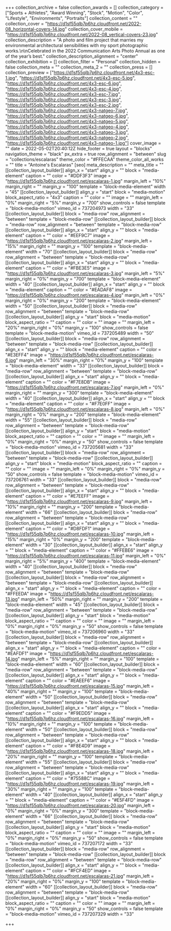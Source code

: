 +++
collection_archive = false
collection_awards = []
collection_category = ["Sports + Athletes", "Award Winning", "Stock", "Motion", "Color", "Lifestyle", "Environments", "Portraits"]
collection_content = ""
collection_cover = "https://d1sf55qlb7p6hz.cloudfront.net/2022-08_horizontal-covers-14.jpg"
collection_cover_mobile = "https://d1sf55qlb7p6hz.cloudfront.net/2022-08_vertical-covers-23.jpg"
collection_description = "A photo and film project that marries my environmental architectural sensibilities with my sport photographic works.\n\nCelebrated in the 2022 Communication Arts Photo Annual as one of the year’s best."
collection_description_alignment = "center"
collection_exhibition = []
collection_filter = "Personal"
collection_hidden = false
collection_meta = ""
collection_meta_2 = ""
collection_press = []
collection_preview = ["https://d1sf55qlb7p6hz.cloudfront.net/4x3-esc-1.jpg", "https://d1sf55qlb7p6hz.cloudfront.net/4x3-esc-5.jpg", "https://d1sf55qlb7p6hz.cloudfront.net/4x3-esc-6.jpg", "https://d1sf55qlb7p6hz.cloudfront.net/4x3-esc-4.jpg", "https://d1sf55qlb7p6hz.cloudfront.net/4x3-esc-7.jpg", "https://d1sf55qlb7p6hz.cloudfront.net/4x3-esc-3.jpg", "https://d1sf55qlb7p6hz.cloudfront.net/4x3-esc-2.jpg", "https://d1sf55qlb7p6hz.cloudfront.net/4x3-natgeo-7.jpg", "https://d1sf55qlb7p6hz.cloudfront.net/4x3-natgeo-6.jpg", "https://d1sf55qlb7p6hz.cloudfront.net/4x3-natgeo-5.jpg", "https://d1sf55qlb7p6hz.cloudfront.net/4x3-natgeo-4.jpg", "https://d1sf55qlb7p6hz.cloudfront.net/4x3-natgeo-3.jpg", "https://d1sf55qlb7p6hz.cloudfront.net/4x3-natgeo-2.jpg", "https://d1sf55qlb7p6hz.cloudfront.net/4x3-natgeo-1.jpg"]
cover_image = ""
date = 2022-05-02T20:40:12Z
hide_footer = true
layout = "blocks"
navigation_theme = "black"
px_extra = true
row_alignment = "between"
slug = "collections/escalaras"
theme_color = "#FFECAA"
theme_color_all_works = ""
title = "Antoine's Escalaras"
[seo]
meta_description = ""
meta_title = ""
[[collection_layout_builder]]
align_x = "start"
align_y = ""
block = "media-element"
caption = ""
color = "#DDF3F3"
image = "https://d1sf55qlb7p6hz.cloudfront.net/escalaras-1.jpg"
margin_left = "10%"
margin_right = ""
margin_y = "100"
template = "block-media-element"
width = "45"
[[collection_layout_builder]]
align_y = "start"
block = "media-motion"
block_aspect_ratio = "4x3"
caption = ""
color = ""
image = ""
margin_left = "0%"
margin_right = "5%"
margin_y = "700"
show_controls = false
template = "block-media-motion"
vimeo_id = 737204973
width = "33"
[[collection_layout_builder]]
block = "media-row"
row_alignment = "between"
template = "block-media-row"
[[collection_layout_builder]]
block = "media-row"
row_alignment = "between"
template = "block-media-row"
[[collection_layout_builder]]
align_x = "start"
align_y = ""
block = "media-element"
caption = ""
color = "#EEF9C7"
image = "https://d1sf55qlb7p6hz.cloudfront.net/escalaras-2.jpg"
margin_left = "15%"
margin_right = ""
margin_y = "100"
template = "block-media-element"
width = "70"
[[collection_layout_builder]]
block = "media-row"
row_alignment = "between"
template = "block-media-row"
[[collection_layout_builder]]
align_x = "start"
align_y = ""
block = "media-element"
caption = ""
color = "#FBE3E5"
image = "https://d1sf55qlb7p6hz.cloudfront.net/escalaras-3.jpg"
margin_left = "5%"
margin_right = "0%"
margin_y = "700"
template = "block-media-element"
width = "40"
[[collection_layout_builder]]
align_x = "start"
align_y = ""
block = "media-element"
caption = ""
color = "#EADAF8"
image = "https://d1sf55qlb7p6hz.cloudfront.net/escalaras-4.jpg"
margin_left = "0%"
margin_right = "0%"
margin_y = "200"
template = "block-media-element"
width = "50"
[[collection_layout_builder]]
block = "media-row"
row_alignment = "between"
template = "block-media-row"
[[collection_layout_builder]]
align_y = "start"
block = "media-motion"
block_aspect_ratio = ""
caption = ""
color = ""
image = ""
margin_left = "20%"
margin_right = "0%"
margin_y = "100"
show_controls = false
template = "block-media-motion"
vimeo_id = 737205489
width = "50"
[[collection_layout_builder]]
block = "media-row"
row_alignment = "between"
template = "block-media-row"
[[collection_layout_builder]]
align_x = "start"
align_y = ""
block = "media-element"
caption = ""
color = "#E3EFF4"
image = "https://d1sf55qlb7p6hz.cloudfront.net/escalaras-6.jpg"
margin_left = "30%"
margin_right = "0%"
margin_y = "100"
template = "block-media-element"
width = "33"
[[collection_layout_builder]]
block = "media-row"
row_alignment = "between"
template = "block-media-row"
[[collection_layout_builder]]
align_x = "start"
align_y = ""
block = "media-element"
caption = ""
color = "#F7E8DB"
image = "https://d1sf55qlb7p6hz.cloudfront.net/escalaras-7.jpg"
margin_left = "0%"
margin_right = ""
margin_y = "300"
template = "block-media-element"
width = "40"
[[collection_layout_builder]]
align_x = "start"
align_y = ""
block = "media-element"
caption = ""
color = "#F7E0FF"
image = "https://d1sf55qlb7p6hz.cloudfront.net/escalaras-8.jpg"
margin_left = "0%"
margin_right = "0%"
margin_y = "200"
template = "block-media-element"
width = "55"
[[collection_layout_builder]]
block = "media-row"
row_alignment = "between"
template = "block-media-row"
[[collection_layout_builder]]
align_y = "start"
block = "media-motion"
block_aspect_ratio = ""
caption = ""
color = ""
image = ""
margin_left = "0%"
margin_right = "0%"
margin_y = "50"
show_controls = false
template = "block-media-motion"
vimeo_id = 737205681
width = "33"
[[collection_layout_builder]]
block = "media-row"
row_alignment = "between"
template = "block-media-row"
[[collection_layout_builder]]
align_y = "start"
block = "media-motion"
block_aspect_ratio = ""
caption = ""
color = ""
image = ""
margin_left = "0%"
margin_right = "0%"
margin_y = "50"
show_controls = false
template = "block-media-motion"
vimeo_id = 737206761
width = "33"
[[collection_layout_builder]]
block = "media-row"
row_alignment = "between"
template = "block-media-row"
[[collection_layout_builder]]
align_x = "start"
align_y = ""
block = "media-element"
caption = ""
color = "#E7EEFF"
image = "https://d1sf55qlb7p6hz.cloudfront.net/escalaras-9.jpg"
margin_left = "10%"
margin_right = ""
margin_y = "200"
template = "block-media-element"
width = "66"
[[collection_layout_builder]]
block = "media-row"
row_alignment = "between"
template = "block-media-row"
[[collection_layout_builder]]
align_x = "start"
align_y = ""
block = "media-element"
caption = ""
color = "#D8FDF1"
image = "https://d1sf55qlb7p6hz.cloudfront.net/escalaras-10.jpg"
margin_left = "15%"
margin_right = "0%"
margin_y = "200"
template = "block-media-element"
width = "30"
[[collection_layout_builder]]
align_x = "start"
align_y = ""
block = "media-element"
caption = ""
color = "#FFEBE6"
image = "https://d1sf55qlb7p6hz.cloudfront.net/escalaras-11.jpg"
margin_left = "0%"
margin_right = "5%"
margin_y = "400"
template = "block-media-element"
width = "40"
[[collection_layout_builder]]
block = "media-row"
row_alignment = "between"
template = "block-media-row"
[[collection_layout_builder]]
block = "media-row"
row_alignment = "between"
template = "block-media-row"
[[collection_layout_builder]]
align_x = "start"
align_y = ""
block = "media-element"
caption = ""
color = "#FFEEDA"
image = "https://d1sf55qlb7p6hz.cloudfront.net/escalaras-13.jpg"
margin_left = "50%"
margin_right = ""
margin_y = "200"
template = "block-media-element"
width = "45"
[[collection_layout_builder]]
block = "media-row"
row_alignment = "between"
template = "block-media-row"
[[collection_layout_builder]]
align_y = "start"
block = "media-motion"
block_aspect_ratio = ""
caption = ""
color = ""
image = ""
margin_left = "0%"
margin_right = "0%"
margin_y = "50"
show_controls = false
template = "block-media-motion"
vimeo_id = 737206960
width = "33"
[[collection_layout_builder]]
block = "media-row"
row_alignment = "between"
template = "block-media-row"
[[collection_layout_builder]]
align_x = "start"
align_y = ""
block = "media-element"
caption = ""
color = "#EAFDF1"
image = "https://d1sf55qlb7p6hz.cloudfront.net/escalaras-14.jpg"
margin_left = "5%"
margin_right = ""
margin_y = "100"
template = "block-media-element"
width = "60"
[[collection_layout_builder]]
block = "media-row"
row_alignment = "between"
template = "block-media-row"
[[collection_layout_builder]]
align_x = "start"
align_y = ""
block = "media-element"
caption = ""
color = "#EAEEF6"
image = "https://d1sf55qlb7p6hz.cloudfront.net/escalaras-15.jpg"
margin_left = "40%"
margin_right = ""
margin_y = "100"
template = "block-media-element"
width = "50"
[[collection_layout_builder]]
block = "media-row"
row_alignment = "between"
template = "block-media-row"
[[collection_layout_builder]]
align_x = "start"
align_y = ""
block = "media-element"
caption = ""
color = "#F9EDD5"
image = "https://d1sf55qlb7p6hz.cloudfront.net/escalaras-16.jpg"
margin_left = "10%"
margin_right = ""
margin_y = "100"
template = "block-media-element"
width = "50"
[[collection_layout_builder]]
block = "media-row"
row_alignment = "between"
template = "block-media-row"
[[collection_layout_builder]]
align_x = "start"
align_y = ""
block = "media-element"
caption = ""
color = "#F8E4D9"
image = "https://d1sf55qlb7p6hz.cloudfront.net/escalaras-18.jpg"
margin_left = "20%"
margin_right = ""
margin_y = "100"
template = "block-media-element"
width = "55"
[[collection_layout_builder]]
block = "media-row"
row_alignment = "between"
template = "block-media-row"
[[collection_layout_builder]]
align_x = "start"
align_y = ""
block = "media-element"
caption = ""
color = "#75588C"
image = "https://d1sf55qlb7p6hz.cloudfront.net/escalaras-19.jpg"
margin_left = "30%"
margin_right = ""
margin_y = "100"
template = "block-media-element"
width = "40"
[[collection_layout_builder]]
align_x = "start"
align_y = ""
block = "media-element"
caption = ""
color = "#E5F4FD"
image = "https://d1sf55qlb7p6hz.cloudfront.net/escalaras-20.jpg"
margin_left = "0%"
margin_right = "0%"
margin_y = "300"
template = "block-media-element"
width = "66"
[[collection_layout_builder]]
block = "media-row"
row_alignment = "between"
template = "block-media-row"
[[collection_layout_builder]]
align_y = "start"
block = "media-motion"
block_aspect_ratio = ""
caption = ""
color = ""
image = ""
margin_left = "0%"
margin_right = "0%"
margin_y = "50"
show_controls = false
template = "block-media-motion"
vimeo_id = 737207172
width = "33"
[[collection_layout_builder]]
block = "media-row"
row_alignment = "between"
template = "block-media-row"
[[collection_layout_builder]]
block = "media-row"
row_alignment = "between"
template = "block-media-row"
[[collection_layout_builder]]
align_x = "start"
align_y = ""
block = "media-element"
caption = ""
color = "#FCF4ED"
image = "https://d1sf55qlb7p6hz.cloudfront.net/escalaras-21.jpg"
margin_left = "20%"
margin_right = "0%"
margin_y = "100"
template = "block-media-element"
width = "60"
[[collection_layout_builder]]
block = "media-row"
row_alignment = "between"
template = "block-media-row"
[[collection_layout_builder]]
align_y = "start"
block = "media-motion"
block_aspect_ratio = ""
caption = ""
color = ""
image = ""
margin_left = "0%"
margin_right = "0%"
margin_y = "50"
show_controls = false
template = "block-media-motion"
vimeo_id = 737207329
width = "33"

+++

